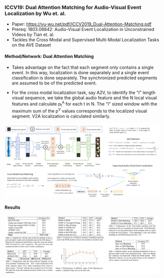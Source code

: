 ### ICCV19: Dual Attention Matching for Audio-Visual Event Localization by Wu et. al.

* Paper: https://yu-wu.net/pdf/ICCV2019_Dual-Attention-Matching.pdf
* Prereq: 1803.08842: Audio-Visual Event Localization in Unconstrained Videos by Tian et. al.
* Tackles the Cross Modal and Supervised Multi-Modal Localization Tasks on the AVE Dataset

#### Method/Network: Dual Attention Matching

* Takes advantage on the fact that each segment only contains a single event. In this way, localization is done separately and a single event classification is done separately. The synchronized predicted segments are assumed to be of the predicted event.

* For the cross modal localization task, say A2V, to identify the "l" length visual sequence, we take the global audio feature and the N local visual features and calculate p<sub>t</sub><sup>A</sup> for each t in N. The "l" sized window with the maximum sum of the p<sup>V</sup> values corresponds to the localized visual segment. V2A localization is calculated similarly.

![alt text](Images/19_Dual_Attention_Matching_Method.PNG?raw=true "DAM")

#### Results

![alt text](Images/19_Dual_Attention_Matching_Results.PNG?raw=true "DAM")
